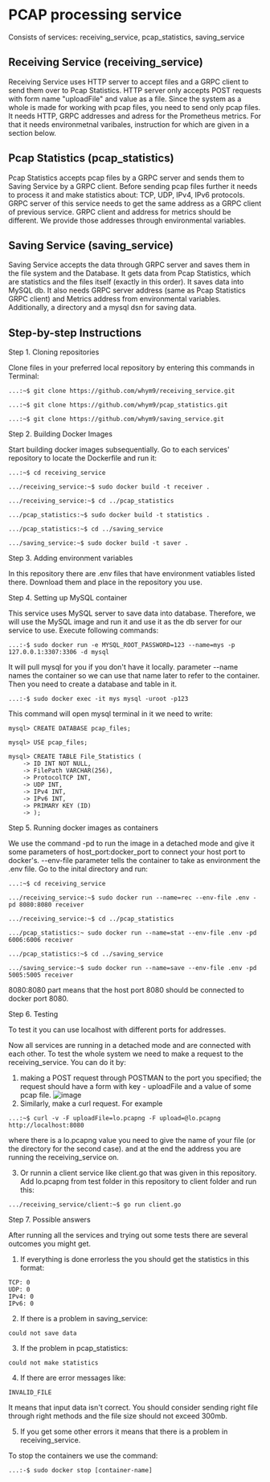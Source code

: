 # PCAP processing service

Consists of services: receiving_service, pcap_statistics, saving_service

## Receiving Service (receiving_service)

Receiving Service uses HTTP server to accept files and a GRPC client to send them over to Pcap Statistics. HTTP server only accepts POST requests with form name "uploadFile" and value as a file. Since the system as a whole is made for working with pcap files, you need to send only pcap files.
It needs HTTP, GRPC addresses and adress for the Prometheus metrics. For that it needs environmetnal varibales, instruction for which are given in a section below. 

## Pcap Statistics (pcap_statistics)

Pcap Statistics accepts pcap files by a GRPC server and sends them to Saving Service by a GRPC client. Before sending pcap files further it needs to process it and make statistics about: TCP, UDP, IPv4, IPv6 protocols. 
GRPC server of this service needs to get the same address as a GRPC client of previous service. GRPC client and address for metrics should be different. We provide those addresses through environmental variables.

## Saving Service (saving_service)

Saving Service accepts the data through GRPC server and saves them in the file system and the Database. It gets data from Pcap Statistics, which are statistics and the files itself (exactly in this order). It saves data into MySQL db.
It also needs GRPC server address (same as Pcap Statistics GRPC client) and Metrics address from environmental variables. Additionally, a directory and a mysql dsn for saving data.

## Step-by-step Instructions

Step 1. Cloning repositories

Clone files in your preferred local repository by entering this commands in Terminal:

```
...:~$ git clone https://github.com/whym9/receiving_service.git

...:~$ git clone https://github.com/whym9/pcap_statistics.git

...:~$ git clone https://github.com/whym9/saving_service.git

```

Step 2. Building Docker Images

Start building docker images subsequentially. Go to each services' repository to locate the Dockerfile and run it: 

```
...:~$ cd receiving_service

.../receiving_service:~$ sudo docker build -t receiver . 

.../receiving_service:~$ cd ../pcap_statistics

.../pcap_statistics:~$ sudo docker build -t statistics . 

.../pcap_statistics:~$ cd ../saving_service

.../saving_service:~$ sudo docker build -t saver . 
```

Step 3. Adding environment variables

In this repository there are .env files that have environment vatiables listed there. Download them and place in the repository you use.

Step 4. Setting up MySQL container

This service uses MySQL server to save data into database. Therefore, we will use the MySQL image and run it and use it as the db server for our service to use. Execute following commands:

```
...:-$ sudo docker run -e MYSQL_ROOT_PASSWORD=123 --name=mys -p 127.0.0.1:3307:3306 -d mysql
```
It will pull mysql for you if you don't have it locally. parameter --name names the container so we can use that name later to refer to the container. 
Then you need to create a database and table in it. 

```
...:-$ sudo docker exec -it mys mysql -uroot -p123
```
This command will open mysql terminal in it we need to write:

```
mysql> CREATE DATABASE pcap_files;

mysql> USE pcap_files;

mysql> CREATE TABLE File_Statistics (
    -> ID INT NOT NULL,
    -> FilePath VARCHAR(256),
    -> ProtocolTCP INT,
    -> UDP INT,
    -> IPv4 INT,
    -> IPv6 INT,
    -> PRIMARY KEY (ID)
    -> );
```



Step 5. Running docker images as containers 

We use the command -pd to run the image in a detached mode and give it some parameters of host_port:docker_port to connect your host port to docker's. --env-file parameter tells the container to take as environment the .env file. Go to the inital directory and run:

```
...:~$ cd receiving_service

.../receiving_service:~$ sudo docker run --name=rec --env-file .env -pd 8080:8080 receiver 

.../receiving_service:~$ cd ../pcap_statistics

.../pcap_statistics:~ sudo docker run --name=stat --env-file .env -pd 6006:6006 receiver

.../pcap_statistics:~$ cd ../saving_service

.../saving_service:~$ sudo docker run --name=save --env-file .env -pd 5005:5005 receiver
```

8080:8080 part means that the host port 8080 should be connected to docker port 8080.

Step 6. Testing

To test it you can use localhost with different ports for addresses.

Now all services are running in a detached mode and are connected with each other. To test the whole system we need to make a request to the receiving_service. 
You can do it by:
1. making a POST request through POSTMAN to the port you specified; the request should have a form with key - uploadFile and a value of some pcap file. 
![image](https://user-images.githubusercontent.com/104463020/192141599-58df7c58-0b59-4d7d-8a9c-11b820ad9d9c.png)
2. Similarly, make a curl request. For  example 
```
...:~$ curl -v -F uploadFile=lo.pcapng -F upload=@lo.pcapng http://localhost:8080
```

where there is a lo.pcapng value you need to give the name of your file (or the directory for the second case). and at the end the address you are running the receiving_service on.

3. Or runnin a client service like client.go that was given in this repository. Add lo.pcapng from test folder in this repository to client folder and run this:

```
.../receiving_service/client:~$ go run client.go
```

Step 7. Possible answers

After running all the services and trying out some tests there are several outcomes you might get.

1) If everything is done errorless the you should get the statistics in this format:
```
TCP: 0
UDP: 0
IPv4: 0
IPv6: 0
```
2) If there is a problem in saving_service:
```
could not save data
```

3) If  the problem in pcap_statistics:
```
could not make statistics
```

4) If there are error messages like:
```
INVALID_FILE
```
It means that input data isn't correct. You should consider sending right file through right methods and the file size should not exceed 300mb.

5) If you get some other errors it means that there is a problem in receiving_service.

To stop the containers we use the command:

```
...:-$ sudo docker stop [container-name]
```
